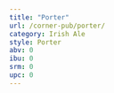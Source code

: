 ```yaml
---
title: "Porter"
url: /corner-pub/porter/
category: Irish Ale
style: Porter
abv: 0
ibu: 0
srm: 0
upc: 0
---
```


